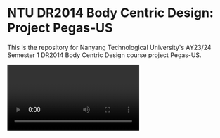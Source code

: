 # NTU DR2014 Body Centric Design: Project Pegas-US

This is the repository for Nanyang Technological University's AY23/24 Semester 1 DR2014 Body Centric Design course project Pegas-US.

<video src="./Media/preview.mp4">

# Project Description

<video src="./Media/display.mp4">


**Project Pegas-US**: fostering connection, involving their loved ones in the prosthetic users emotional journey.

The project includes 2 pieces
|Leg | Arm|
|---|---|
|The leg piece is a reimagined design of the prosthetics, allowing self-expression beyond the normal functional prosthetics| The arm piece is a wearable for the loved ones, allowing them to experience the attention that the amputee experiences. However, the attention is not of malice but of curiosity and awe|
|The movement will control the **red** light |The movement will control the **blue** light |

- The lighting and the speed is reflected in both pieces
- When the 2 lights overlap, magenta light will be shown

# Electronics

- Each piece has an LED strip that is controlled by an Arduino Nano and the communication between the two is done via Bluetooth with ESP32. The measurement of the movement is done via MPU6050, measuring the acceleration and angular acceleration.

| <img src="./Media/breadboard.png" height="300"> | <img src="./Media/compact.jpg" height="300"> |
| ----------------------------------------------- | -------------------------------------------- |
| Breadboard Prototype                            | Compact                                      |

# Team

<img src="./Media/team.jpg" height="500">

From left to right: Vincent Koh, Than Duc Huy, Tasha Khor, Qin Ai Xin
